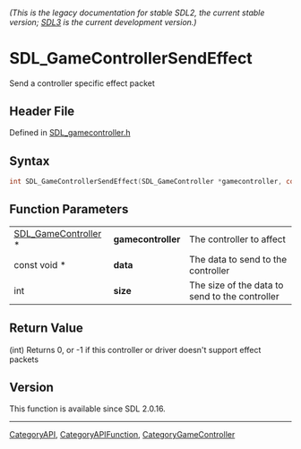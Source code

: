 ###### (This is the legacy documentation for stable SDL2, the current stable version; [SDL3](https://wiki.libsdl.org/SDL3/) is the current development version.)
# SDL_GameControllerSendEffect

Send a controller specific effect packet

## Header File

Defined in [SDL_gamecontroller.h](https://github.com/libsdl-org/SDL/blob/SDL2/include/SDL_gamecontroller.h)

## Syntax

```c
int SDL_GameControllerSendEffect(SDL_GameController *gamecontroller, const void *data, int size);
```

## Function Parameters

|                                            |                    |                                                |
| ------------------------------------------ | ------------------ | ---------------------------------------------- |
| [SDL_GameController](SDL_GameController) * | **gamecontroller** | The controller to affect                       |
| const void *                               | **data**           | The data to send to the controller             |
| int                                        | **size**           | The size of the data to send to the controller |

## Return Value

(int) Returns 0, or -1 if this controller or driver doesn't support effect
packets

## Version

This function is available since SDL 2.0.16.

----
[CategoryAPI](CategoryAPI), [CategoryAPIFunction](CategoryAPIFunction), [CategoryGameController](CategoryGameController)

